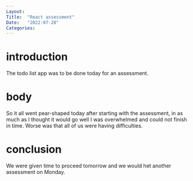 ```yaml
---
Layout:
Title:  "React assessment"
Date:   "2022-07-20"
Categories:
---
```

# introduction
The todo list app was to be done today for an assessment.


# body
So it all went pear-shaped today after starting with the assessment, in as much as
I thought it would go well I was overwhelmed and could not finish in time.
Worse was that all of us were having difficulties.  



# conclusion
We were given time to proceed tomorrow and we would het another assessment on Monday.